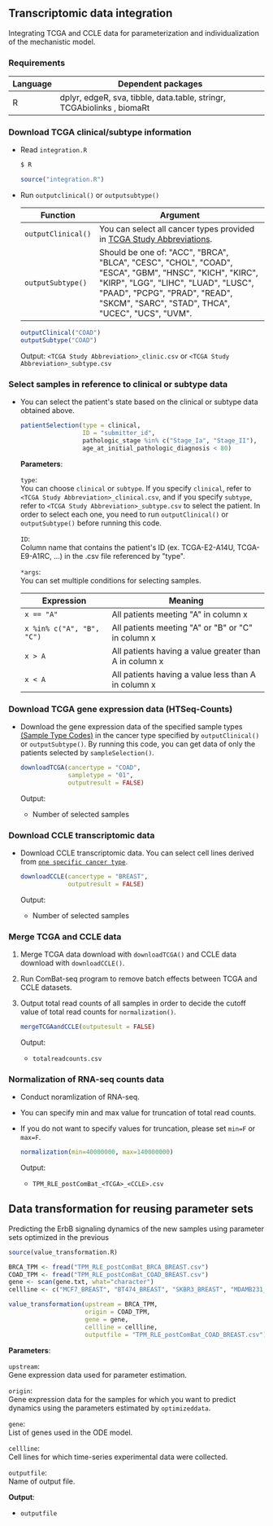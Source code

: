 ## Transcriptomic data integration

Integrating TCGA and CCLE data for parameterization and individualization of the mechanistic model.

### Requirements

| Language | Dependent packages                                                     |
| -------- | ---------------------------------------------------------------------- |
| R        | dplyr, edgeR, sva, tibble, data.table, stringr, TCGAbiolinks , biomaRt |

### Download TCGA clinical/subtype information

- Read `integration.R`

  ```bash
  $ R
  ```

  ```R
  source("integration.R")
  ```

- Run `outputclinical()` or `outputsubtype()`

  | Function           | Argument                                                                                                                                                                                                                            |
  | ------------------ | ----------------------------------------------------------------------------------------------------------------------------------------------------------------------------------------------------------------------------------- |
  | `outputClinical()` | You can select all cancer types provided in [TCGA Study Abbreviations](https://gdc.cancer.gov/resources-tcga-users/tcga-code-tables/tcga-study-abbreviations).                                                                      |
  | `outputSubtype()`  | Should be one of: "ACC", "BRCA", "BLCA", "CESC", "CHOL", "COAD", "ESCA", "GBM", "HNSC", "KICH", "KIRC", "KIRP", "LGG", "LIHC", "LUAD", "LUSC", "PAAD", "PCPG", "PRAD", "READ", "SKCM", "SARC", "STAD", THCA", "UCEC", "UCS", "UVM". |

  ```R
  outputClinical("COAD")
  outputSubtype("COAD")
  ```

  Output: `<TCGA Study Abbreviation>_clinic.csv` or `<TCGA Study Abbreviation>_subtype.csv`

### Select samples in reference to clinical or subtype data

- You can select the patient's state based on the clinical or subtype data obtained above.

  ```R
  patientSelection(type = clinical,
                   ID = "submitter_id",
                   pathologic_stage %in% c("Stage_Ia", "Stage_II"),
                   age_at_initial_pathologic_diagnosis < 80)
  ```

  **Parameters**:

  `type`:  
   You can choose `clinical` or `subtype`. If you specify `clinical`, refer to `<TCGA Study Abbreviation>_clinical.csv`, and if you specify `subtype`, refer to `<TCGA Study Abbreviation>_subtype.csv` to select the patient. In order to select each one, you need to run `outputClinical()` or `outputSubtype()` before running this code.

  `ID`:  
   Column name that contains the patient's ID (ex. TCGA-E2-A14U, TCGA-E9-A1RC, ...) in the .csv file referenced by "type".

  `*args`:  
   You can set multiple conditions for selecting samples.

  | Expression                | Meaning                                                |
  | ------------------------- | ------------------------------------------------------ |
  | `x == "A"`                | All patients meeting "A" in column x                   |
  | `x %in% c("A", "B", "C")` | All patients meeting "A" or "B" or "C" in column x     |
  | `x > A`                   | All patients having a value greater than A in column x |
  | `x < A`                   | All patients having a value less than A in column x    |

### Download TCGA gene expression data (HTSeq-Counts)

- Download the gene expression data of the specified sample types [(Sample Type Codes)](https://gdc.cancer.gov/resources-tcga-users/tcga-code-tables/sample-type-codes) in the cancer type specified by `outputClinical()` or `outputSubtype()`. By running this code, you can get data of only the patients selected by `sampleSelection()`.

  ```R
  downloadTCGA(cancertype = "COAD",
               sampletype = "01",
               outputresult = FALSE)
  ```

  Output:

  - Number of selected samples

### Download CCLE transcriptomic data

- Download CCLE transcriptomic data. You can select cell lines derived from [`one specific cancer type`](CCLE_cancertype.txt).

  ```R
  downloadCCLE(cancertype = "BREAST",
               outputresult = FALSE)
  ```

  Output:

  - Number of selected samples

### Merge TCGA and CCLE data

1.  Merge TCGA data download with `downloadTCGA()` and CCLE data download with `downloadCCLE()`.
1.  Run ComBat-seq program to remove batch effects between TCGA and CCLE datasets.
1.  Output total read counts of all samples in order to decide the cutoff value of total read counts for `normalization()`.

    ```R
    mergeTCGAandCCLE(outputesult = FALSE)
    ```

    Output:

    - `totalreadcounts.csv `

### Normalization of RNA-seq counts data

- Conduct noramlization of RNA-seq.
- You can specify min and max value for truncation of total read counts.
- If you do not want to specify values for truncation, please set `min=F` or `max=F`.

  ```R
  normalization(min=40000000, max=140000000)
  ```

  Output:

  - `TPM_RLE_postComBat_<TCGA>_<CCLE>.csv`

## Data transformation for reusing parameter sets

Predicting the ErbB signaling dynamics of the new samples using parameter sets optimized in the previous

```R
source(value_transformation.R)

BRCA_TPM <- fread("TPM_RLE_postComBat_BRCA_BREAST.csv")
COAD_TPM <- fread("TPM_RLE_postComBat_COAD_BREAST.csv")
gene <- scan(gene.txt, what="character")
cellline <- c("MCF7_BREAST", "BT474_BREAST", "SKBR3_BREAST", "MDAMB231_BREAST")

value_transformation(upstream = BRCA_TPM,
                     origin = COAD_TPM,
                     gene = gene,
                     cellline = cellline,
                     outputfile = "TPM_RLE_postComBat_COAD_BREAST.csv")
```

**Parameters**:

`upstream`:  
 Gene expression data used for parameter estimation.

`origin`:  
 Gene expression data for the samples for which you want to predict dynamics using the parameters estimated by `optimizeddata`.

`gene`:  
 List of genes used in the ODE model.

`cellline`:  
 Cell lines for which time-series experimental data were collected.

`outputfile`:  
 Name of output file.

**Output**:

- `outputfile`
